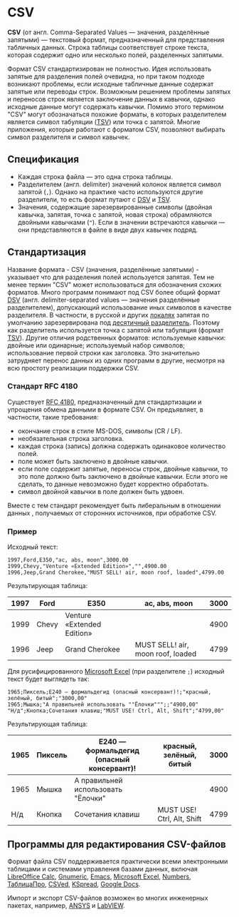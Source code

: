 # CSV

**CSV** (от англ. Comma-Separated Values — значения, разделённые запятыми) — текстовый формат, предназначенный для представления табличных данных. Строка таблицы соответствует строке текста, которая содержит одно или несколько полей, разделенных запятыми.

Формат CSV стандартизирован не полностью. Идея использовать запятые для разделения полей очевидна, но при таком подходе возникают проблемы, если исходные табличные данные содержат запятые или переводы строк. Возможным решением проблемы запятых и переносов строк является заключение данных в кавычки, однако исходные данные могут содержать кавычки. Помимо этого термином "CSV" могут обозначаться похожие форматы, в которых разделителем является символ табуляции ([TSV](https://ru.wikipedia.org/wiki/TSV)) или точка с запятой. Многие приложения, которые работают с форматом CSV, позволяют выбирать символ разделителя и символ кавычек.

## Спецификация

* Каждая строка файла — это одна строка таблицы.
* Разделителем (англ. delimiter) значений колонок является символ запятой (`,`). Однако на практике часто используются другие разделители, то есть формат путают с [DSV](https://en.wikipedia.org/wiki/Delimiter-separated_values) и [TSV](https://ru.wikipedia.org/wiki/TSV).
* Значения, содержащие зарезервированные символы (двойная кавычка, запятая, точка с запятой, новая строка) обрамляются двойными кавычками (`"`). Если в значении встречаются кавычки — они представляются в файле в виде двух кавычек подряд.

## Стандартизация

Название формата - CSV (значения, разделённые запятыми) - указывает что для разделения полей используется запятая. Тем не менее термин "CSV" может использоваться для обозначения схожих форматов. Много программ понимают под CSV более общий формат [DSV](https://en.wikipedia.org/wiki/Delimiter-separated_values) (англ. delimiter-separated values — значения разделённые разделителем), допускающий использование иных символов в качестве разделителя. В частности, в русской и других [локалях](https://ru.wikipedia.org/wiki/%D0%9B%D0%BE%D0%BA%D0%B0%D0%BB%D1%8C) запятая по умолчанию зарезервирована под [десятичный разделитель](https://ru.wikipedia.org/wiki/%D0%94%D0%B5%D1%81%D1%8F%D1%82%D0%B8%D1%87%D0%BD%D1%8B%D0%B9\_%D1%80%D0%B0%D0%B7%D0%B4%D0%B5%D0%BB%D0%B8%D1%82%D0%B5%D0%BB%D1%8C). Поэтому как разделитель используется точка с запятой или табуляция (формат [TSV](https://ru.wikipedia.org/wiki/TSV)). Другие отличия родственных форматов: используемые кавычки: двойные или одинарные; используемый набор символов; использование первой строки как заголовка. Это значительно затрудняет перенос данных из одних программ в другие, несмотря на всю простоту реализации поддержки CSV.

### Стандарт RFC 4180

Существует [RFC 4180](https://tools.ietf.org/html/rfc4180), предназначенный для стандартизации и упрощения обмена данными в формате CSV. Он предъявляет, в частности, такие требования:

* окончание строк в стиле MS-DOS, символы (CR / LF).
* необязательная строка заголовка.
* каждая строка (запись) должна содержать одинаковое количество полей.
* поле может быть заключено в двойные кавычки.
* если поле содержит запятые, переносы строк, двойные кавычки, то это поле должно быть заключено в двойные кавычки. Если этого не сделать, то данные невозможно будет корректно обработать.
* символ двойной кавычки в поле должен быть удвоен.

Вместе с тем стандарт рекомендует быть либеральным в отношении данных , получаемых от сторонних источников, при обработке CSV.

### Пример

Исходный текст:

```markup
1997,Ford,E350,"ac, abs, moon",3000.00
1999,Chevy,"Venture «Extended Edition»","",4900.00
1996,Jeep,Grand Cherokee,"MUST SELL! air, moon roof, loaded",4799.00
```

Результирующая таблица:

| 1997 | Ford  | E350                       | ac, abs, moon                     | 3000 |
| ---- | ----- | -------------------------- | --------------------------------- | ---- |
| 1999 | Chevy | Venture «Extended Edition» |                                   | 4900 |
| 1996 | Jeep  | Grand Cherokee             | MUST SELL! air, moon roof, loaded | 4799 |



Для русифицированного [Microsoft Excel](https://ru.wikipedia.org/wiki/Microsoft_Excel) (при разделителе `;`) исходный текст будет выглядеть так:

```
1965;Пиксель;E240 – формальдегид (опасный консервант)!;"красный, зелёный, битый";"3000,00"
1965;Мышка;"А правильней использовать ""Ёлочки""";;"4900,00"
"Н/д";Кнопка;Сочетания клавиш;"MUST USE! Ctrl, Alt, Shift";"4799,00"
```

Результирующая таблица:

| 1965 | Пиксель | E240 — формальдегид (опасный консервант)! | красный, зелёный, битый    | 3000 |
| ---- | ------- | ----------------------------------------- | -------------------------- | ---- |
| 1965 | Мышка   | А правильней использовать "Ёлочки"        |                            | 4900 |
| Н/д  | Кнопка  | Сочетания клавиш                          | MUST USE! Ctrl, Alt, Shift | 4799 |

## Программы для редактирования CSV-файлов

Формат файла CSV поддерживается практически всеми электронными таблицами и системами управления базами данных, включая [LibreOffice Calc](https://ru.wikipedia.org/wiki/LibreOffice_Calc), [Gnumeric](https://ru.wikipedia.org/wiki/Gnumeric), [Emacs](https://ru.wikipedia.org/wiki/Emacs), [Microsoft Excel](https://ru.wikipedia.org/wiki/Microsoft_Excel), [Numbers](https://ru.wikipedia.org/wiki/Numbers), [ТаблицаПро](https://web.archive.org/web/20140407114802/http://softconstructors.com/ru/applications/tablepro3/index.html), [CSVed](https://ru.wikipedia.org/w/index.php?title=CSVed\&action=edit\&redlink=1), [KSpread](https://ru.wikipedia.org/wiki/KSpread), [Google Docs](https://ru.wikipedia.org/wiki/Google_Docs).

Импорт и экспорт CSV-файлов возможен во многих инженерных пакетах, например, [ANSYS](https://ru.wikipedia.org/wiki/ANSYS) и [LabVIEW](https://ru.wikipedia.org/wiki/LabVIEW).
